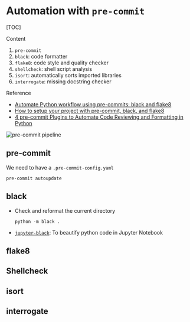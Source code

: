 Automation with `pre-commit`
===

[TOC]

Content

1. `pre-commit`
2. `black`: code formatter
3. `flake8`: code style and quality checker
4. `shellcheck`: shell script analysis
5. `isort`: automatically sorts imported libraries
6. `interrogate`: missing docstring checker

Reference

- [Automate Python workflow using pre-commits: black and flake8](https://ljvmiranda921.github.io/notebook/2018/06/21/precommits-using-black-and-flake8/)
- [How to setup your project with pre-commit, black, and flake8](https://dev.to/m1yag1/how-to-setup-your-project-with-pre-commit-black-and-flake8-183k)
- [4 pre-commit Plugins to Automate Code Reviewing and Formatting in Python](https://towardsdatascience.com/4-pre-commit-plugins-to-automate-code-reviewing-and-formatting-in-python-c80c6d2e9f5)

![pre-commit pipeline](https://ljvmiranda921.github.io/assets/png/tuts/precommit_pipeline.png)

pre-commit
---

We need to have a `.pre-commit-config.yaml`

```shell
pre-commit autoupdate
```

black
---

- Check and reformat the current directory

    ```shell
    python -m black .
    ```

- [`jupyter-black`](https://pypi.org/project/jupyter-black/): To beautify python code in Jupyter Notebook

flake8
---

Shellcheck
---

isort
---

interrogate
---
